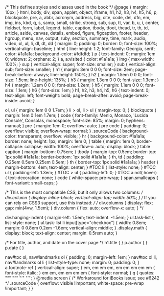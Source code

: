 /* This defines styles and classes used in the book */
@page {
  margin: 10px;
}
html, body, div, span, applet, object, iframe, h1, h2, h3, h4, h5, h6, p,
blockquote, pre, a, abbr, acronym, address, big, cite, code, del, dfn, em, img,
ins, kbd, q, s, samp, small, strike, strong, sub, sup, tt, var, b, u, i, center,
fieldset, form, label, legend, table, caption, tbody, tfoot, thead, tr, th, td,
article, aside, canvas, details, embed, figure, figcaption, footer, header,
hgroup, menu, nav, output, ruby, section, summary, time, mark, audio, video, ol,
ul, li, dl, dt, dd {
  margin: 0;
  padding: 0;
  border: 0;
  font-size: 100%;
  vertical-align: baseline;
}
html {
  line-height: 1.2;
  font-family: Georgia, serif;
  color: #1a1a1a;
  background-color: #fdfdfd;
}
p {
  text-indent: 0;
  margin: 1em 0;
  widows: 2;
  orphans: 2;
}
a, a:visited {
  color: #1a1a1a;
}
img {
  max-width: 100%;
}
sup {
  vertical-align: super;
  font-size: smaller;
}
sub {
  vertical-align: sub;
  font-size: smaller;
}
h1 {
  margin: 3em 0 0 0;
  font-size: 2em;
  page-break-before: always;
  line-height: 150%;
}
h2 {
  margin: 1.5em 0 0 0;
  font-size: 1.5em;
  line-height: 135%;
}
h3 {
  margin: 1.3em 0 0 0;
  font-size: 1.3em;
}
h4 {
  margin: 1.2em 0 0 0;
  font-size: 1.2em;
}
h5 {
  margin: 1.1em 0 0 0;
  font-size: 1.1em;
}
h6 {
  font-size: 1em;
}
h1, h2, h3, h4, h5, h6 {
  text-indent: 0;
  text-align: left;
  font-weight: bold;
  page-break-after: avoid;
  page-break-inside: avoid;
}

ol, ul {
  margin: 1em 0 0 1.7em;
}
li > ol, li > ul {
  margin-top: 0;
}
blockquote {
  margin: 1em 0 1em 1.7em;
}
code {
  font-family: Menlo, Monaco, 'Lucida Console', Consolas, monospace;
  font-size: 85%;
  margin: 0;
  hyphens: manual;
}
pre {
  margin: 1em 0;
  overflow: auto;
}
pre code {
  padding: 0;
  overflow: visible;
  overflow-wrap: normal;
}
.sourceCode {
  background-color: transparent;
  overflow: visible;
}
hr {
  background-color: #1a1a1a;
  border: none;
  height: 1px;
  margin: 1em 0;
}
table {
  margin: 1em 0;
  border-collapse: collapse;
  width: 100%;
  overflow-x: auto;
  display: block;
}
table caption {
  margin-bottom: 0.75em;
}
tbody {
  margin-top: 0.5em;
  border-top: 1px solid #1a1a1a;
  border-bottom: 1px solid #1a1a1a;
}
th, td {
  padding: 0.25em 0.5em 0.25em 0.5em;
}
th {
  border-top: 1px solid #1a1a1a;
}
header {
  margin-bottom: 4em;
  text-align: center;
}
#TOC li {
  list-style: none;
}
#TOC ul {
  padding-left: 1.3em;
}
#TOC > ul {
  padding-left: 0;
}
#TOC a:not(:hover) {
  text-decoration: none;
}
code {
  white-space: pre-wrap;
}
span.smallcaps {
  font-variant: small-caps;
}

/* This is the most compatible CSS, but it only allows two columns: */
div.column {
  display: inline-block;
  vertical-align: top;
  width: 50%;
}
/* If you can rely on CSS3 support, use this instead: */
/* div.columns {
  display: flex;
  gap: min(4vw, 1.5em);
}
div.column {
  flex: auto;
  overflow-x: auto;
} */

div.hanging-indent {
  margin-left: 1.5em;
  text-indent: -1.5em;
}
ul.task-list {
  list-style: none;
}
ul.task-list li input[type="checkbox"] {
  width: 0.8em;
  margin: 0 0.8em 0.2em -1.6em;
  vertical-align: middle;
}
.display.math {
  display: block;
  text-align: center;
  margin: 0.5rem auto;
}

/* For title, author, and date on the cover page */
h1.title { }
p.author { }
p.date { }

nav#toc ol, nav#landmarks ol {
  padding: 0;
  margin-left: 1em;
}
nav#toc ol li, nav#landmarks ol li {
  list-style-type: none;
  margin: 0;
  padding: 0;
}
a.footnote-ref {
  vertical-align: super;
}
em, em em em, em em em em em {
  font-style: italic;
}
em em, em em em em {
  font-style: normal;
}
q {
  quotes: "“" "”" "‘" "’";
}
@media screen { /* Workaround for iBooks issue; see #6242 */
  .sourceCode {
    overflow: visible !important;
    white-space: pre-wrap !important;
  }
}